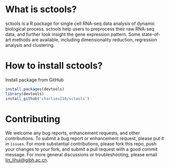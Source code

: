 # What is sctools?
sctools is a R package for single cell RNA-seq data analysis of dynamic biological process. sctools help users to preprocess their raw RNA-seq data, and further look insight the gene expression pattern. Some state-of-art methods are available, including dimensionality reduction, regression analysis and clustering.

# How to install sctools?
Install package from GitHub
```R
install.packages(devtools)
library(devtools)
install_github('charliex210/sctools')
```
# Contributing
We welcome any bug reports, enhancement requests, and other contributions. To submit a bug report or enhancement request, please put it in `issues`. For more substantial contributions, please fork this repo, push your changes to your fork, and submit a pull request with a good commit message. For more general discussions or troubleshooting, please email <lin_lihui@gibh.ac.cn>.
